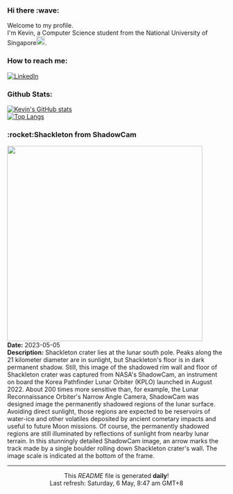 <h3>Hi there :wave:</h3>

Welcome to my profile.   
I'm Kevin, a Computer Science student from the National University of Singapore<img src="https://img.icons8.com/color/96/000000/singapore-circular.png" width="20px"/>.</p>

<h3>How to reach me: </h3>
<a href="https://www.linkedin.com/in/kevin-foong/"><img alt="LinkedIn" src="https://img.shields.io/badge/linkedin-%230077B5.svg?&style=for-the-badge&logo=linkedin&logoColor=white" /></a> 

<h3>Github Stats: </h3> 

[![Kevin's GitHub stats](https://github-readme-stats.vercel.app/api?username=kevin9foong&theme=tokyonight)](https://github.com/anuraghazra/github-readme-stats) <br/>
[![Top Langs](https://github-readme-stats.vercel.app/api/top-langs/?username=kevin9foong&layout=compact&theme=tokyonight)](https://github.com/anuraghazra/github-readme-stats)

<h3>:rocket:Shackleton from ShadowCam</h3> 
<img width="450" src="https:&#x2F;&#x2F;apod.nasa.gov&#x2F;apod&#x2F;image&#x2F;2305&#x2F;shackleton_arrow.png" /><br/>
<b>Date:</b> 2023-05-05<br/>
<b>Description:</b> Shackleton crater lies at the lunar south pole. Peaks along the 21 kilometer diameter are in sunlight, but Shackleton&#39;s floor is in dark permanent shadow. Still, this image of the shadowed rim wall and floor of Shackleton crater was captured from NASA&#39;s ShadowCam, an instrument on board the Korea Pathfinder Lunar Orbiter (KPLO) launched in August 2022. About 200 times more sensitive than, for example, the Lunar Reconnaissance Orbiter&#39;s Narrow Angle Camera, ShadowCam was designed image the permanently shadowed regions of the lunar surface. Avoiding direct sunlight, those regions are expected to be reservoirs of water-ice and other volatiles deposited by ancient cometary impacts and useful to future Moon missions. Of course, the permanently shadowed regions are still illuminated by reflections of sunlight from nearby lunar terrain. In this stunningly detailed ShadowCam image, an arrow marks the track made by a single boulder rolling down Shackleton crater&#39;s wall. The image scale is indicated at the bottom of the frame.<br/>

------------
<p align="center">This <i>README</i> file is generated <b>daily</b>!</br>
Last refresh: Saturday, 6 May, 8:47 am GMT+8<br />